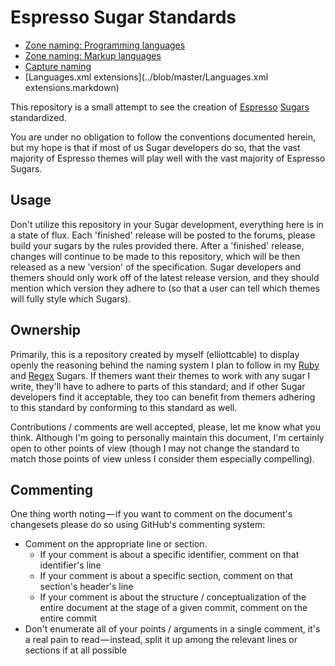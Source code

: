 Espresso Sugar Standards
========================

- [Zone naming: Programming languages](../blob/master/Naming/Programming%20language%20zones.markdown)
- [Zone naming: Markup languages](../blob/master/Naming/Markup%20language%20zones.markdown)
- [Capture naming](../blob/master/Naming/Captures.markdown)
- [Languages.xml extensions](../blob/master/Languages.xml extensions.markdown)

This repository is a small attempt to see the creation of [Espresso][] [Sugars][]
standardized.

You are under no obligation to follow the conventions documented herein, but
my hope is that if most of us Sugar developers do so, that the vast majority
of Espresso themes will play well with the vast majority of Espresso Sugars.

  [Espresso]: <http://macrabbit.com/espresso/> "MacRabbit's Espresso text editor"
  [Sugars]: <http://macrabbit.com/espresso/extend/> "Sugar plug-ins for Espresso"

Usage
-----
Don't utilize this repository in your Sugar development, everything here is in
a state of flux. Each 'finished' release will be posted to the forums, please
build your sugars by the rules provided there. After a 'finished' release,
changes will continue to be made to this repository, which will be then
released as a new 'version' of the specification. Sugar developers and themers
should only work off of the latest release version, and they should mention
which version they adhere to (so that a user can tell which themes will fully
style which Sugars).

Ownership
---------
Primarily, this is a repository created by myself (elliottcable) to display
openly the reasoning behind the naming system I plan to follow in my
[Ruby][Ruby.sugar] and [Regex][Regex.sugar] Sugars. If themers want their
themes to work with any sugar I write, they'll have to adhere to parts of this
standard; and if other Sugar developers find it acceptable, they too can
benefit from themers adhering to this standard by conforming to this standard
as well.

Contributions / comments are well accepted, please, let me know what you think.
Although I'm going to personally maintain this document, I'm certainly open to
other points of view (though I may not change the standard to match those
points of view unless I consider them especially compelling).

  [Ruby.sugar]: <http://github.com/elliottcable/ruby.sugar/> "elliottcable's Ruby.sugar on GitHub"
  [Regex.sugar]: <http://github.com/elliottcable/regex.sugar/> "elliottcable's Regex.sugar on GitHub"

Commenting
----------
One thing worth noting — if you want to comment on the document's changesets
please do so using GitHub's commenting system:

- Comment on the appropriate line or section.
  - If your comment is about a specific identifier, comment on that
    identifier's line
  - If your comment is about a specific section, comment on that section's
    header's line
  - If your comment is about the structure / conceptualization of the entire
    document at the stage of a given commit, comment on the entire commit
- Don't enumerate all of your points / arguments in a single comment, it's a
  real pain to read — instead, split it up among the relevant lines or
  sections if at all possible